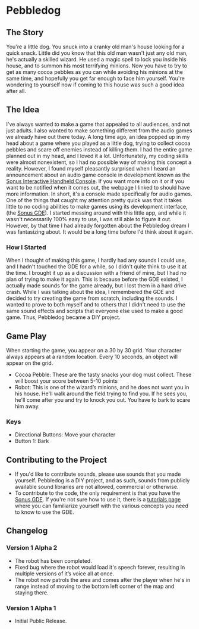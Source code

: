 # Pebbledog
## The Story
You're a little dog. You snuck into a cranky old man's house looking for a quick snack. Little did you know that this old man wasn't just any old man, he's actually a skilled wizard. He used a magic spell to lock you inside his house, and to summon his most terrifying minions. Now you have to try to get as many cocoa pebbles as you can while avoiding his minions at the same time, and hopefully you get far enough to face him yourself. You're wondering to yourself now if coming to this house was such a good idea after all.
## The Idea
I've always wanted to make a game that appealed to all audiences, and not just adults. I also wanted to make something different from the audio games we already have out there today. A long time ago, an idea popped up in my head about a game where you played as a little dog, trying to collect cocoa pebbles and scare off enemies instead of killing them. I had the entire game planned out in my head, and I loved it a lot. Unfortunately, my coding skills were almost nonexistent, so I had no possible way of making this concept a reality. However, I found myself pleasantly surprised when I heard an announcement about an audio game console in development known as the [Sonus Interactive Handheld Console](http://sonusinteractive.co.uk/). If you want more info on it or if you want to be notified when it comes out, the webpage I linked to should have more information. In short, it's a console made specifically for audio games. One of the things that caught my attention pretty quick was that it takes little to no coding abilities to make games using its development interface, (the [Sonus GDE](http://sonusinteractive.co.uk/GDE.html)). I started messing around with this little app, and while it wasn't necessarily 100% easy to use, I was still able to figure it out. However, by that time I had already forgotten about the Pebbledog dream I was fantasizing about. It would be a long time before I'd think about it again.
### How I Started
When I thought of making this game, I hardly had any sounds I could use, and I hadn't touched the GDE for a while, so I didn't quite think to use it at the time. I brought it up as a discussion with a friend of mine, but I had no plan of trying to make it again. This is because before the GDE existed, I actually made sounds for the game already, but I lost them in a hard drive crash. While I was talking about the idea, I remembered the GDE and decided to try creating the game from scratch, including the sounds. I wanted to prove to both myself and to others that I didn't need to use the same sound effects and scripts that everyone else used to make a good game. Thus, Pebbledog became a DIY project.
## Game Play
When starting the game, you appear on a 30 by 30 grid. Your character always appears at a random location. Every 10 seconds, an object will appear on the grid.
- Cocoa Pebble: These are the tasty snacks your dog must collect. These will boost your score between 5-10 points
- Robot: This is one of the wizard’s minions, and he does not want you in his house. He'll walk around the field trying to find you. If he sees you, he'll come after you and try to knock you out. You have to bark to scare him away.
### Keys
- Directional Buttons: Move your character
- Button 1: Bark
## Contributing to the Project
- If you'd like to contribute sounds, please use sounds that you made yourself. Pebbledog is a DIY project, and as such, sounds from publicly available sound libraries are not allowed, commercial or otherwise.
- To contribute to the code, the only requirement is that you have the [Sonus GDE](http://sonusinteractive.co.uk/GDE.html). If you're not sure how to use it, there is a [tutorials page](http://sonusinteractive.co.uk/GDE%20Tutorials.html) where you can familiarize yourself with the various concepts you need to know to use the GDE.

## Changelog
### Version 1 Alpha 2
- The robot has been completed.
- Fixed bug where the robot would load it's speech forever, resulting in multiple versions of it’s voice all at once.
- The robot now patrols the area and comes after the player when he's in range instead of moving to the bottom left corner of the map and staying there.
### Version 1 Alpha 1
- Initial Public Release.